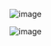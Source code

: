 ![image](https://github.com/user-attachments/assets/8b5e1c82-bcb1-402e-8def-1928ac3881ba)






![image](https://github.com/user-attachments/assets/51ecb142-61a8-4d8f-8964-2b2ff9441283)
